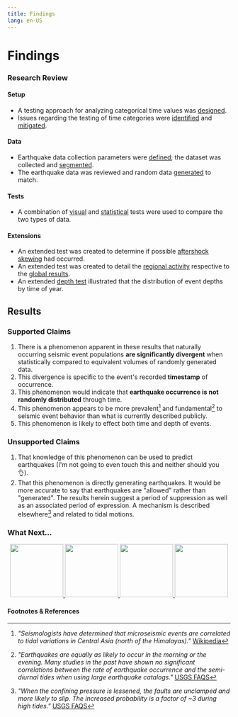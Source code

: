 ```yaml
---
title: Findings
lang: en-US
---
```


# Findings
### Research Review
#### Setup
- A testing approach for analyzing categorical time values was [designed](../setup/testing-the-test.md).
- Issues regarding the testing of time categories were [identified](../setup/time-issues.md) and [mitigated](../setup/the-marker.md).
#### Data
- Earthquake data collection parameters were [defined](../data/seismic-event-collection.md); the dataset was collected and [segmented](../data/seismic-event-collection.md#population-samples).
- The earthquake data was reviewed and random data [generated](../data/random-data-generation.md) to match.
#### Tests
- A combination of [visual](../tests/unscaled-overlay.md) and [statistical](../tests/standard-deviation-months.md) tests were used to compare the two types of data.
#### Extensions
- An extended test was created to determine if possible [aftershock skewing](../extension/m4-anomaly.md) had occurred.
- An extended test was created to detail the [regional activity](../extension/by-hour.md) respective to the [global results](../tests/scaled-hour-graphs.md).
- An extended [depth test](../extension/by-depth.md) illustrated that the distribution of event depths by time of year.

## Results
### Supported Claims
1) There is a phenomenon apparent in these results that naturally occurring seismic event populations **are significantly divergent** when statistically compared to equivalent volumes of randomly generated data.
2) This divergence is specific to the event's recorded **timestamp** of occurrence.
3) This phenomenon would indicate that **earthquake occurrence is not randomly distributed** through time.
4) This phenomenon appears to be more prevalent[^first] and fundamental[^second] to seismic event behavior than what is currently described publicly.
5) This phenomenon is likely to effect both time and depth of events.

### Unsupported Claims

1) That knowledge of this phenomenon can be used to predict earthquakes (I'm not going to even touch this and neither should you :ok_hand:).
2) That this phenomenon is directly generating earthquakes. It would be more accurate to say that earthquakes are "allowed" rather than "generated". The results herein suggest a period of suppression as well as an associated period of expression. A mechanism is described elsewhere[^third] and related to tidal motions.


### What Next...
<p align="center">
    <a href="https://quake.works">
        <img src="https://craton.sfo2.cdn.digitaloceanspaces.com/media/img/branding/btn-web.svg" width="120px">
    </a>
    <a href="https://twitter.com/quakeyeager">
        <img src="https://craton.sfo2.cdn.digitaloceanspaces.com/media/img/branding/btn-twitter.svg" width="120px">
    </a>
    <a href="https://github.com/jakeYeager">
        <img src="https://craton.sfo2.cdn.digitaloceanspaces.com/media/img/branding/btn-github.svg" width="120px">
    </a>
    <a href="https://paypal.me/quakeyeager?locale.x=en_US">
        <img src="https://craton.sfo2.cdn.digitaloceanspaces.com/media/img/branding/btn-paypal.svg" width="120px">
    </a>
</p>

#### Footnotes & References

[^first]: _"Seismologists have determined that microseismic events are correlated to tidal variations in Central Asia (north of the Himalayas)."_ [Wikipedia](https://en.wikipedia.org/wiki/Earth_tide#Effects)
[^second]: _"Earthquakes are equally as likely to occur in the morning or the evening. Many studies in the past have shown no significant correlations between the rate of earthquake occurrence and the semi-diurnal tides when using large earthquake catalogs."_ [USGS FAQS](https://www.usgs.gov/faqs/can-position-moon-or-planets-affect-seismicity-are-there-more-earthquakes-morningin-eveningat-a?qt-news_science_products=0#qt-news_science_products)
[^third]: _"When the confining pressure is lessened, the faults are unclamped and more likely to slip. The increased probability is a factor of ~3 during high tides."_ [USGS FAQS](https://www.usgs.gov/faqs/can-position-moon-or-planets-affect-seismicity-are-there-more-earthquakes-morningin-eveningat-a?qt-news_science_products=0#qt-news_science_products)
